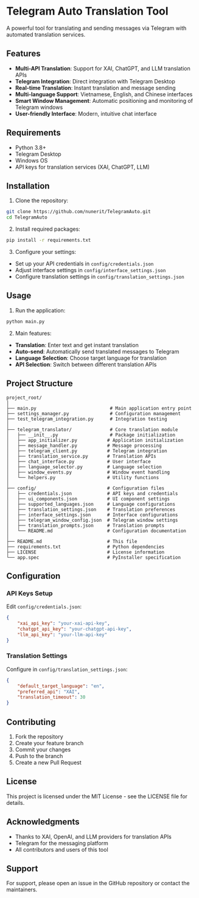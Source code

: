 # Telegram Auto Translation Tool

A powerful tool for translating and sending messages via Telegram with automated translation services.

## Features

- **Multi-API Translation**: Support for XAI, ChatGPT, and LLM translation APIs
- **Telegram Integration**: Direct integration with Telegram Desktop
- **Real-time Translation**: Instant translation and message sending
- **Multi-language Support**: Vietnamese, English, and Chinese interfaces
- **Smart Window Management**: Automatic positioning and monitoring of Telegram windows
- **User-friendly Interface**: Modern, intuitive chat interface

## Requirements

- Python 3.8+
- Telegram Desktop
- Windows OS
- API keys for translation services (XAI, ChatGPT, LLM)

## Installation

1. Clone the repository:
```bash
git clone https://github.com/nunerit/TelegramAuto.git
cd TelegramAuto
```

2. Install required packages:
```bash
pip install -r requirements.txt
```

3. Configure your settings:
- Set up your API credentials in `config/credentials.json`
- Adjust interface settings in `config/interface_settings.json`
- Configure translation settings in `config/translation_settings.json`

## Usage

1. Run the application:
```bash
python main.py
```

2. Main features:
- **Translation**: Enter text and get instant translation
- **Auto-send**: Automatically send translated messages to Telegram
- **Language Selection**: Choose target language for translation
- **API Selection**: Switch between different translation APIs

## Project Structure

```
project_root/
│
├── main.py                           # Main application entry point
├── settings_manager.py               # Configuration management
├── test_telegram_integration.py      # Integration testing
│
├── telegram_translator/              # Core translation module
│   ├── __init__.py                   # Package initialization
│   ├── app_initializer.py           # Application initialization
│   ├── message_handler.py           # Message processing
│   ├── telegram_client.py           # Telegram integration
│   ├── translation_service.py       # Translation APIs
│   ├── chat_interface.py            # User interface
│   ├── language_selector.py         # Language selection
│   ├── window_events.py             # Window event handling
│   └── helpers.py                   # Utility functions
│
├── config/                          # Configuration files
│   ├── credentials.json             # API keys and credentials
│   ├── ui_components.json           # UI component settings
│   ├── supported_languages.json     # Language configurations
│   ├── translation_settings.json    # Translation preferences
│   ├── interface_settings.json      # Interface configurations
│   ├── telegram_window_config.json  # Telegram window settings
│   ├── translation_prompts.json     # Translation prompts
│   └── README.md                    # Configuration documentation
│
├── README.md                        # This file
├── requirements.txt                 # Python dependencies
├── LICENSE                          # License information
└── app.spec                         # PyInstaller specification
```

## Configuration

### API Keys Setup
Edit `config/credentials.json`:
```json
{
    "xai_api_key": "your-xai-api-key",
    "chatgpt_api_key": "your-chatgpt-api-key", 
    "llm_api_key": "your-llm-api-key"
}
```

### Translation Settings
Configure in `config/translation_settings.json`:
```json
{
    "default_target_language": "en",
    "preferred_api": "XAI",
    "translation_timeout": 30
}
```

## Contributing

1. Fork the repository
2. Create your feature branch
3. Commit your changes
4. Push to the branch
5. Create a new Pull Request

## License

This project is licensed under the MIT License - see the LICENSE file for details.

## Acknowledgments

- Thanks to XAI, OpenAI, and LLM providers for translation APIs
- Telegram for the messaging platform
- All contributors and users of this tool

## Support

For support, please open an issue in the GitHub repository or contact the maintainers. 